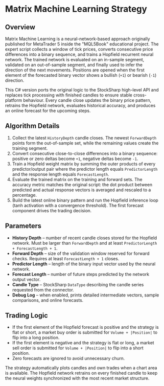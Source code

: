 # Matrix Machine Learning Strategy

## Overview
Matrix Machine Learning is a neural-network-based approach originally published for MetaTrader 5 inside the "MQL5Book" educational project. The expert script collects a window of tick prices, converts consecutive price differences into a binary sequence, and trains a Hopfield recurrent neural network. The trained network is evaluated on an in-sample segment, validated on an out-of-sample segment, and finally used to infer the direction of the next movements. Positions are opened when the first element of the forecasted binary vector shows a bullish (`+1`) or bearish (`-1`) direction.

This C# version ports the original logic to the StockSharp high-level API and replaces tick processing with finished candles to ensure stable cross-platform behaviour. Every candle close updates the binary price pattern, retrains the Hopfield network, evaluates historical accuracy, and produces an online forecast for the upcoming steps.

## Algorithm Details
1. Collect the latest `HistoryDepth` candle closes. The newest `ForwardDepth` points form the out-of-sample set, while the remaining values create the training segment.
2. Convert consecutive close-to-close differences into a binary sequence: positive or zero deltas become `+1`, negative deltas become `-1`.
3. Train a Hopfield weight matrix by summing the outer products of every predictor/output pair where the predictor length equals `PredictorLength` and the response length equals `ForecastLength`.
4. Evaluate the trained matrix on the training and forward sets. The accuracy metric matches the original script: the dot product between predicted and actual response vectors is averaged and rescaled to a percentage.
5. Build the latest online binary pattern and run the Hopfield inference loop (tanh activation with a convergence threshold). The first forecast component drives the trading decision.

## Parameters
- **History Depth** – number of recent candle closes stored for the Hopfield network. Must be larger than `ForwardDepth` and at least `PredictorLength + ForecastLength + 1`.
- **Forward Depth** – size of the validation window reserved for forward checks. Requires at least `ForecastLength + 1` closes.
- **Predictor Length** – length of the binary input vector used by the neural network.
- **Forecast Length** – number of future steps predicted by the network output vector.
- **Candle Type** – StockSharp `DataType` describing the candle series requested from the connector.
- **Debug Log** – when enabled, prints detailed intermediate vectors, sample comparisons, and online forecasts.

## Trading Logic
- If the first element of the Hopfield forecast is positive and the strategy is flat or short, a market buy order is submitted for `Volume + |Position|` to flip into a long position.
- If the first element is negative and the strategy is flat or long, a market sell order is submitted for `Volume + |Position|` to flip into a short position.
- Zero forecasts are ignored to avoid unnecessary churn.

The strategy automatically plots candles and own trades when a chart area is available. The Hopfield network retrains on every finished candle to keep the neural weights synchronized with the most recent market structure.
